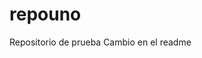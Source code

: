 # repouno
Repositorio de prueba
Cambio en el readme


<!DOCTYPE html>
<html lang="en">
<head>
    <meta charset="UTF-8">
    <meta http-equiv="X-UA-Compatible" content="IE=edge">
    <meta name="viewport" content="width=device-width, initial-scale=1.0">
    <title>Primer Commit con Git!!!</title>
    <title>Segundo Commit con Git!!!</title>
</head>
<body>
    
</body>
</html>
